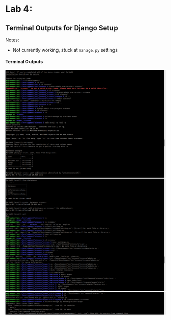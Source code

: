 # Lab 4:  
## Terminal Outputs for Django Setup
Notes:
- Not currently working, stuck at `manage.py` settings    
#### Terminal Outputs  
<kbd>
  <img src="/Lab_4/assets/Lab_4a_1.png">
</kbd>  
<kbd>
  <img src="/Lab_4/assets/Lab_4a_2.png">
</kbd>  
<kbd>
  <img src="/Lab_4/assets/Lab_4a_3.png">
</kbd>  
